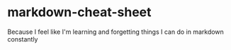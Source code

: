 # markdown-cheat-sheet
Because I feel like I'm learning and forgetting things I can do in markdown constantly
